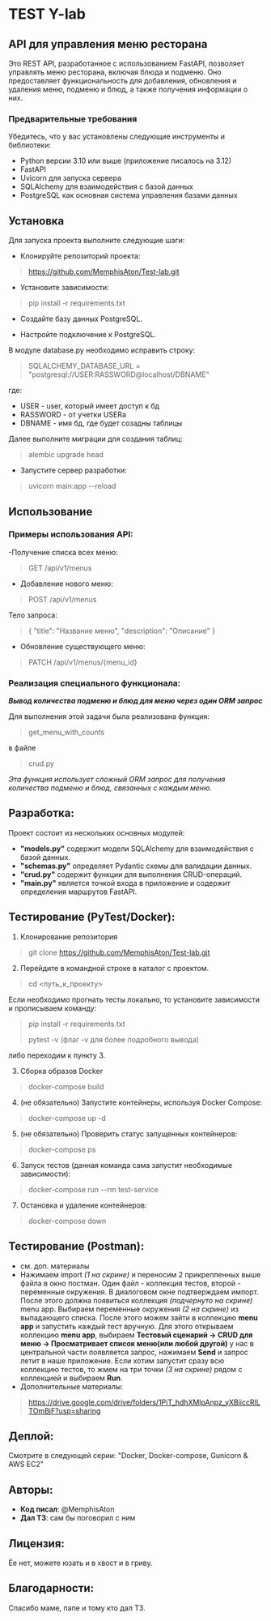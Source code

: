 # TEST Y-lab

## API для управления меню ресторана

Это REST API, разработанное с использованием FastAPI, позволяет управлять меню ресторана,
включая блюда и подменю. Оно предоставляет функциональность для добавления, обновления и
удаления меню, подменю и блюд, а также получения информации о них.

### Предварительные требования

Убедитесь, что у вас установлены следующие инструменты и библиотеки:

- Python версии 3.10 или выше (приложение писалось на 3.12)
- FastAPI
- Uvicorn для запуска сервера
- SQLAlchemy для взаимодействия с базой данных
- PostgreSQL как основная система управления базами данных

## Установка

Для запуска проекта выполните следующие шаги:

- Клонируйте репозиторий проекта:

> https://github.com/MemphisAton/Test-lab.git

- Установите зависимости:
> pip install -r requirements.txt

- Создайте базу данных PostgreSQL.

- Настройте подключение к PostgreSQL.

В модуле database.py необходимо исправить строку:
> SQLALCHEMY_DATABASE_URL = "postgresql://USER:RASSWORD@localhost/DBNAME"

где:

- USER - user, который имеет доступ к бд
- RASSWORD - от учетки USERa
- DBNAME - имя бд, где будет созадны таблицы

Далее выполните миграции для создания таблиц:
> alembic upgrade head

- Запустите сервер разработки:
> uvicorn main:app --reload

## Использование

### Примеры использования API:

-Получение списка всех меню:
> GET /api/v1/menus

- Добавление нового меню:
> POST /api/v1/menus

Тело запроса:
> {
"title": "Название меню",
"description": "Описание"
> }

- Обновление существующего меню:
> PATCH /api/v1/menus/{menu_id}

### Реализация специального функционала:

***Вывод количества подменю и блюд для меню через один ORM запрос***

Для выполнения этой задачи была реализована функция:
>get_menu_with_counts

в файле 
>crud.py
 
*Эта функция использует сложный ORM запрос для получения количества подменю и блюд, 
связанных с каждым меню.*

## Разработка:

Проект состоит из нескольких основных модулей:

- **"models.py"** содержит модели SQLAlchemy для взаимодействия с базой данных.
- **"schemas.py"** определяет Pydantic схемы для валидации данных.
- **"crud.py"** содержит функции для выполнения CRUD-операций.
- **"main.py"** является точкой входа в приложение и содержит определения маршрутов FastAPI.

## Тестирование (PyTest/Docker):

1. Клонирование репозитория
> git clone https://github.com/MemphisAton/Test-lab.git

2. Перейдите в командной строке в каталог с проектом.
> cd <путь_к_проекту>

Если необходимо прогнать тесты локально, то установите зависимости и прописываем команду:
> pip install -r requirements.txt
> 
>pytest -v (флаг -v для более подробного вывода)

либо переходим к пункту 3.

3. Сборка образов Docker
> docker-compose build

4. (не обязательно) Запустите контейнеры, используя Docker Compose:
> docker-compose up -d

5. (не обязательно) Проверить статус запущенных контейнеров:
> docker-compose ps

6. Запуск тестов (данная команда сама запустит необходимые зависимости):
> docker-compose run --rm test-service

7. Остановка и удаление контейнеров:
> docker-compose down

## Тестирование (Postman):

- см. доп. материалы
- Нажимаем import *(1 на скрине)* и переносим 2 прикрепленных выше файла в окно постман.
  Один файл - коллекция тестов, второй - переменные окружения. В диалоговом окне подтверждаем импорт.
  После этого должна появиться коллекция *(подчернуто на скрине)* menu app. Выбираем переменные
  окружения *(2 на скрине)* из выпадающего списка. После этого можем зайти в коллекцию **menu app** и
  запустить каждый тест вручную. Для этого открываем коллекцию **menu app**, выбираем
  **Тестовый сценарий -> CRUD для меню -> Просматривает список меню(или любой другой)**
  у нас в центральной части появляется запрос, нажимаем **Send** и запрос летит в наше приложение.
  Если хотим запустит сразу всю коллекцию тестов, то жмем на три точки *(3 на скрине)* рядом с
  коллекцией и выбираем **Run**.
- Дополнительные материалы:

> https://drive.google.com/drive/folders/1PiT_hdhXMlpAnpz_yXBiiccRlLTOmBjF?usp=sharing

## Деплой:

Смотрите в следующей серии: "Docker, Docker-compose, Gunicorn & AWS EC2"

## Авторы:

- **Код писал**: @MemphisAton
- **Дал ТЗ**: сам бы поговорил с ним

## Лицензия:

Ёе нет, можете юзать и в хвост и в гриву.

## Благодарности:

Спасибо маме, папе и тому кто дал ТЗ.